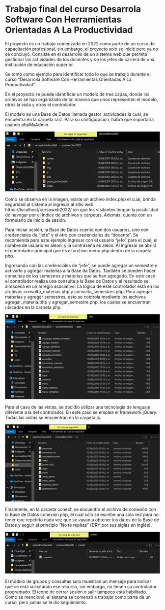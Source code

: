# Trabajo final del curso Desarrola Software Con Herramientas Orientadas A La Productividad
El proyecto es un trabajo comenzado en 2022 como parte de un curso de capacitación profesional, sin embargo, el proyecto solo se inició pero ya no se concluyó. Consiste en el desarrollo de un sistema web que permita gestionar las actividades de los docentes y de los jefes de carrera de una institución de educación superior.

Se tomó como ejemplo para identificar todo lo que se trabajó durante el curso “Desarrolla Software Con Herramientas Orientadas A La Productividad”.

En el proyecto se puede identificar un modelo de tres capas, donde los archivos se han organizado de tal manera que unos representen el modelo, otros la vista y otros el controlador.

El modelo es una Base de Datos llamada gestor_actividades la cual, se encuentra en la carpeta raíz. Para su configuración, habrá que importarla usando phpMyAdmin.

![modelo](/carpetaprincipal.JPG "modelo Base de Datos")

Como se observa en la imagen, existe un archivo index.php el cual, brinda seguridad al sistema al ingresar al sitio web https://localhost/cursoweb2022/ sin que los visitantes tengan la posibilidad de navegar por el índice de archivos y carpetas. Además, cuenta con un formulario de inicio de sesión. 

Para iniciar sesión, la Base de Datos cuenta con dos usuarios, uno con credenciales de “jefe” y el otro con credenciales de “docente”. Se recomienda para este ejemplo ingresar con el usuario “jefe” para el cual, el nombre de usuario es aleon, y la contraseña es aleon. Al ingresar se abrirá el controlador principal que es el archivo menu.php dentro de la carpeta php.

Ingresando con las credenciales de “jefe”, se puede agregar un semestre y activarlo y agregar materias a la Base da Datos. También se pueden hacer consultas de los semestres y materias que se han agregado. En este caso el controlador realiza una consulta a la Base de Datos y el resultado se almacena en un arreglo asociativo. La lógica de este controlador está en los archivos consulta_materias.php y consulta_semestres.php. Para agregar materias y agregar semestres, esto se controla mediante los archivos agregar_materia.php y agregar_semestre.php, los cuales se encuentran ubicados en la carpeta php.

![controladores](/carpetaphp.JPG "Carpeta de los controladores")

Para el caso de las vistas, se decidió utilizar una tecnología de lenguaje diferente a la del controlador. En este caso se emplea el framework jQuery. Todas las vistas se encuentran en la carpeta js.

![vistas](/carpetajs.JPG "Carpeta de las vistas")

Finalmente, en la carpeta conect, se encuentra el archivo de conexión con la Base de Datos conexión.php, el cual sólo se escribe una sola vez para no tener que repetirlo cada vez que se vayan a obtener los datos de la Base de Datos y seguir el principio “No te repitas” (DRY por sus siglas en inglés).

![conexion](/conexion.JPG "Carpeta de conexión")

El módulo de grupos y consultas solo muestran un mensaje para indicar que se está solicitando ese recurso, sin embargo, no tienen su controlador programado. El icono de cerrar sesión o salir tampoco está habilitado. Como se mencionó, el sistema se comenzó a trabajar como parte de un curso, pero jamás se le dio seguimiento.